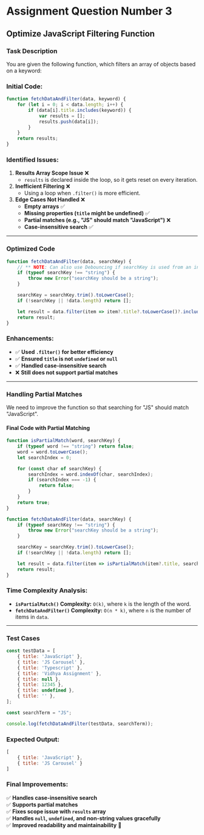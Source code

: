 # Assignment Question Number 3

## Optimize JavaScript Filtering Function

### **Task Description**
You are given the following function, which filters an array of objects based on a keyword:

### **Initial Code:**
```javascript
function fetchDataAndFilter(data, keyword) {
    for (let i = 0; i < data.length; i++) {
        if (data[i].title.includes(keyword)) {
            var results = [];
            results.push(data[i]);
        }
    }
    return results;
}
```

### **Identified Issues:**
1. **Results Array Scope Issue** ❌
   - `results` is declared inside the loop, so it gets reset on every iteration.
2. **Inefficient Filtering** ❌
   - Using a loop when `.filter()` is more efficient.
3. **Edge Cases Not Handled** ❌
   - **Empty arrays** ✅
   - **Missing properties (`title` might be undefined)** ✅
   - **Partial matches (e.g., "JS" should match "JavaScript")** ❌
   - **Case-insensitive search** ✅

---

### **Optimized Code**
```javascript
function fetchDataAndFilter(data, searchKey) {
    // ** NOTE: Can also use Debouncing if searchKey is used from an input **
    if (typeof searchKey !== "string") {
        throw new Error("searchKey should be a string");
    }

    searchKey = searchKey.trim().toLowerCase();
    if (!searchKey || !data.length) return [];

    let result = data.filter(item => item?.title?.toLowerCase()?.includes(searchKey));
    return result;
}
```

### **Enhancements:**
- ✅ **Used `.filter()` for better efficiency**
- ✅ **Ensured `title` is not `undefined` or `null`**
- ✅ **Handled case-insensitive search**
- ❌ **Still does not support partial matches**

---

### **Handling Partial Matches**
We need to improve the function so that searching for "JS" should match "JavaScript".

#### **Final Code with Partial Matching**
```javascript
function isPartialMatch(word, searchKey) {
    if (typeof word !== "string") return false;
    word = word.toLowerCase();
    let searchIndex = 0;

    for (const char of searchKey) {
        searchIndex = word.indexOf(char, searchIndex);
        if (searchIndex === -1) {
            return false;
        }
    }
    return true;
}

function fetchDataAndFilter(data, searchKey) {
    if (typeof searchKey !== "string") {
        throw new Error("searchKey should be a string");
    }

    searchKey = searchKey.trim().toLowerCase();
    if (!searchKey || !data.length) return [];

    let result = data.filter(item => isPartialMatch(item?.title, searchKey));
    return result;
}
```

### **Time Complexity Analysis:**
- **`isPartialMatch()` Complexity:** `O(k)`, where `k` is the length of the word.
- **`fetchDataAndFilter()` Complexity:** `O(n * k)`, where `n` is the number of items in `data`.

---

### **Test Cases**
```javascript
const testData = [
    { title: 'JavaScript' },
    { title: 'JS Carousel' },
    { title: 'Typescript' },
    { title: 'Vidhya Assignment' },
    { title: null },
    { title: 12345 },
    { title: undefined },
    { title: '' },
];

const searchTerm = "JS";

console.log(fetchDataAndFilter(testData, searchTerm));
```

### **Expected Output:**
```javascript
[
    { title: 'JavaScript' },
    { title: 'JS Carousel' }
]
```

### **Final Improvements:**
✅ **Handles case-insensitive search**  
✅ **Supports partial matches**  
✅ **Fixes scope issue with `results` array**  
✅ **Handles `null`, `undefined`, and non-string values gracefully**  
✅ **Improved readability and maintainability** 🚀

